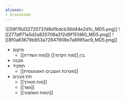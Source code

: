 ```yaml
---
aliases:
- brainstem
---
```

![[59f76d32720737d8d1bdcb36d44e2d1c_MD5.png]]
![[277aff71a5d2a820706a312d9f151d60_MD5.png]]
![[8f0a83679b653a72947908e7a8995ac9_MD5.png]]
- מיקום
	- בין [[מוח הקדמי]] ו[[מוח השדרה]].
- מבנה
- תפקיד
	- [[מערכת העצבים האוטונומית]]
- תת מבנים
	- [[מוח מוארך]]
	- [[גשר]]
	- [[המוח האמצעי]]
